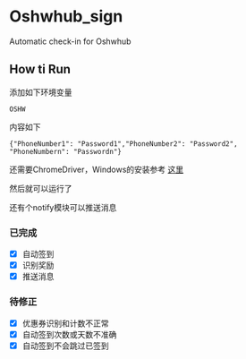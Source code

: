 # Oshwhub_sign
 Automatic check-in for Oshwhub
## How ti Run

添加如下环境变量

    OSHW

内容如下

    {"PhoneNumber1": "Password1","PhoneNumber2": "Password2", "PhoneNumbern": "Passwordn"}

还需要ChromeDriver，Windows的安装参考 [这里](https://blog.csdn.net/Z_Lisa/article/details/133307151)

然后就可以运行了

还有个notify模块可以推送消息

### 已完成
- [x] 自动签到
- [x] 识别奖励
- [x] 推送消息

### 待修正
- [x] 优惠券识别和计数不正常
- [x] 自动签到次数或天数不准确
- [x] 自动签到不会跳过已签到
